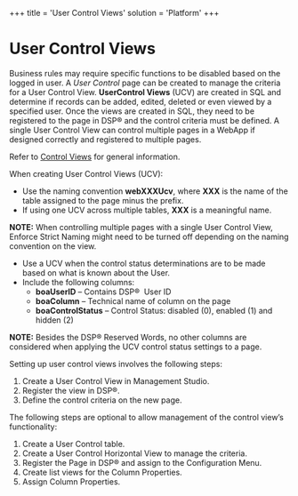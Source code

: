 +++
title = 'User Control Views'
solution = 'Platform'
+++

# User Control Views

Business rules may require specific functions to be disabled based on
the logged in user. A *User Control* page can be created to manage the
criteria for a User Control View. **UserControl Views** (UCV) are
created in SQL and determine if records can be added, edited, deleted or
even viewed by a specified user. Once the views are created in SQL, they
need to be registered to the page in DSP® and the control criteria must
be defined. A single User Control View can control multiple pages in a
WebApp if designed correctly and registered to multiple pages.

Refer to [Control Views](Control_Views) for general information.

When creating User Control Views (UCV):

  - Use the naming convention **webXXXUcv**, where **XXX** is the name
    of the table assigned to the page minus the prefix.
  - If using one UCV across multiple tables, **XXX** is a meaningful
    name.

**NOTE:** When controlling multiple pages with a single User Control
View, Enforce Strict Naming might need to be turned off depending on the
naming convention on the view.

  - Use a UCV when the control status determinations are to be made
    based on what is known about the User.
  - Include the following columns:
      - **boaUserID** – Contains DSP®  User ID
      - **boaColumn** – Technical name of column on the page
      - **boaControlStatus** – Control Status: disabled (0), enabled (1)
        and hidden (2)

**NOTE:** Besides the DSP® Reserved Words, no other columns are
considered when applying the UCV control status settings to a page.

Setting up user control views involves the following steps:

1.  Create a User Control View in Management Studio.
2.  Register the view in DSP®.
3.  Define the control criteria on the new page.

The following steps are optional to allow management of the control
view’s functionality:

1.  Create a User Control table.
2.  Create a User Control Horizontal View to manage the criteria.
3.  Register the Page in DSP® and assign to the Configuration Menu.
4.  Create list views for the Column Properties.
5.  Assign Column Properties.
